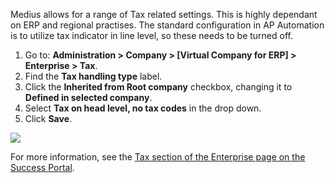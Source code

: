 Medius allows for a range of Tax related settings. This is highly dependant on ERP and regional practises. The standard configuration in AP Automation is to utilize tax indicator in line level, so these needs to be turned off.

1. Go to: **Administration > Company > [Virtual Company for ERP] > Enterprise > Tax**.
2. Find the **Tax handling type** label.
3. Click the **Inherited from Root company**  checkbox, changing it to **Defined in selected company**.
4. Select **Tax on head level, no tax codes** in the drop down.
5. Click **Save**.

![](../../images/TaxSettings.png)

For more information, see the [Tax section of the Enterprise page on the Success Portal](https://success.mediusflow.com/documentation/administration_guide/administration_pages/company/enterprise/#tax).
